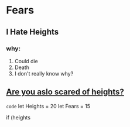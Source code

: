 # Fears
## I Hate Heights
### why:
1. Could die
2. Death
3. I don't really know why?

[Are you aslo scared of heights?](https://www.google.com/imgres?q=heights&imgurl=https%3A%2F%2Fwww.brainfacts.org%2F-%2Fmedia%2FBrainfacts2%2FThinking-Sensing-and-Behaving%2FEmotions-Stress-and-Anxiety%2FArticle-Images%2Ffear-of-heights-image.jpg&imgrefurl=https%3A%2F%2Fwww.brainfacts.org%2Fthinking-sensing-and-behaving%2Femotions-stress-and-anxiety%2F2021%2Fresearchers-pinpoint-fear-of-heights-in-the-brain-011221&docid=sSO_A8hbi5BM6M&tbnid=xGa3oxSKzTCrfM&vet=12ahUKEwiZ2MriotaFAxXBj4kEHVwaBHEQM3oECBcQAA..i&w=750&h=423&hcb=2&ved=2ahUKEwiZ2MriotaFAxXBj4kEHVwaBHEQM3oECBcQAA)
---
`code`
let Heights = 20
let Fears = 15

if (heights
